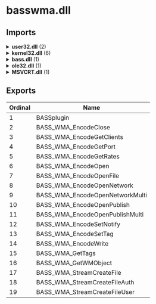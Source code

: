 # basswma.dll

## Imports

<details><summary><b>user32.dll</b> (2)</summary><p>

| Ordinal | Name |
| ------- | ---- |
| 0 | MessageBoxA |
| 0 | wsprintfA |

</p></details>
<details><summary><b>kernel32.dll</b> (6)</summary><p>

| Ordinal | Name |
| ------- | ---- |
| 0 | ExitProcess |
| 0 | GetModuleHandleA |
| 0 | GetProcAddress |
| 0 | VirtualProtect |
| 0 | VirtualAlloc |
| 0 | VirtualFree |

</p></details>
<details><summary><b>bass.dll</b> (1)</summary><p>

| Ordinal | Name |
| ------- | ---- |
| 0 | _ |

</p></details>
<details><summary><b>ole32.dll</b> (1)</summary><p>

| Ordinal | Name |
| ------- | ---- |
| 0 | CoInitialize |

</p></details>
<details><summary><b>MSVCRT.dll</b> (1)</summary><p>

| Ordinal | Name |
| ------- | ---- |
| 0 | atoi |

</p></details>

## Exports


| Ordinal | Name |
| ------- | ---- |
| 1 | BASSplugin |
| 2 | BASS_WMA_EncodeClose |
| 3 | BASS_WMA_EncodeGetClients |
| 4 | BASS_WMA_EncodeGetPort |
| 5 | BASS_WMA_EncodeGetRates |
| 6 | BASS_WMA_EncodeOpen |
| 7 | BASS_WMA_EncodeOpenFile |
| 8 | BASS_WMA_EncodeOpenNetwork |
| 9 | BASS_WMA_EncodeOpenNetworkMulti |
| 10 | BASS_WMA_EncodeOpenPublish |
| 11 | BASS_WMA_EncodeOpenPublishMulti |
| 12 | BASS_WMA_EncodeSetNotify |
| 13 | BASS_WMA_EncodeSetTag |
| 14 | BASS_WMA_EncodeWrite |
| 15 | BASS_WMA_GetTags |
| 16 | BASS_WMA_GetWMObject |
| 17 | BASS_WMA_StreamCreateFile |
| 18 | BASS_WMA_StreamCreateFileAuth |
| 19 | BASS_WMA_StreamCreateFileUser |

</p></details>
